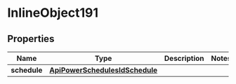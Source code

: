 

# InlineObject191

## Properties

Name | Type | Description | Notes
------------ | ------------- | ------------- | -------------
**schedule** | [**ApiPowerSchedulesIdSchedule**](ApiPowerSchedulesIdSchedule.md) |  | 



